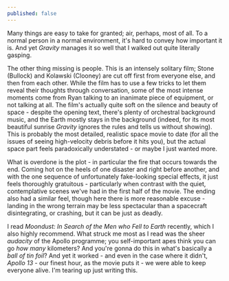 ```yaml
---
published: false
---
```


Many things are easy to take for granted; air, perhaps, most of all. To a normal person in a normal environment, it's hard to convey how important it is. And yet *Gravity* manages it so well that I walked out quite literally gasping.

The other thing missing is people. This is an intensely solitary film; Stone (Bullock) and Kolawski (Clooney) are cut off first from everyone else, and then from each other. While the film has to use a few tricks to let them reveal their thoughts through conversation, some of the most intense moments come from Ryan talking to an inanimate piece of equipment, or not talking at all. The film's actually quite soft on the silence and beauty of space - despite the opening text, there's plenty of orchestral background music, and the Earth mostly stays in the background (indeed, for its most beautiful sunrise *Gravity* ignores the rules and tells us without showing). This is probably the most detailed, realistic space movie to date (for all the issues of seeing high-velocity debris before it hits you), but the actual space part feels paradoxically understated - or maybe I just wanted more.

What is overdone is the plot - in particular the fire that occurs towards the end. Coming hot on the heels of one disaster and right before another, and with the one sequence of unfortunately fake-looking special effects, it just feels thoroughly gratuitous - particularly when contrast with the quiet, contemplative scenes we've had in the first half of the movie. The ending also had a similar feel, though here there is more reasonable excuse - landing in the wrong terrain may be less spectacular than a spacecraft disintegrating, or crashing, but it can be just as deadly.

I read *Moondust: In Search of the Men who Fell to Earth* recently, which I also highly recommend. What struck me most as I read was the sheer *audacity* of the Apollo programme; you self-important apes think you can go *how many* kilometers? And you're gonna do this in what's basically a *ball of tin foil*? And yet it worked - and even in the case where it didn't, *Apollo 13* - our finest hour, as the movie puts it - we were able to keep everyone alive. I'm tearing up just writing this.